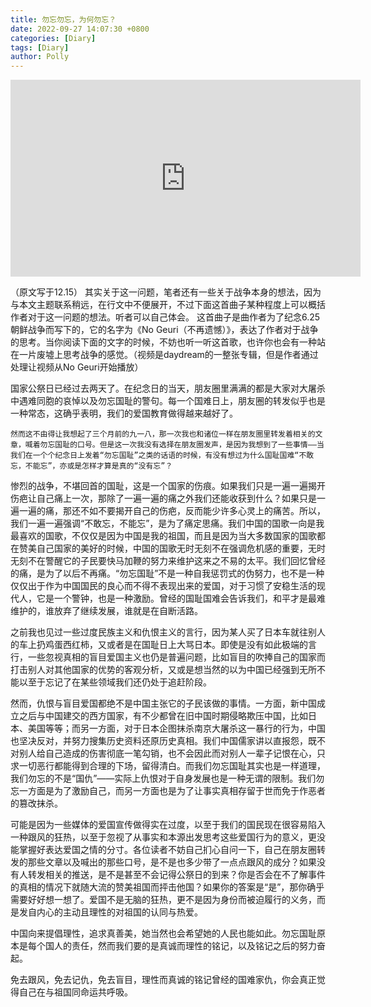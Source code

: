 ```yaml
---
title: 勿忘勿忘，为何勿忘？
date: 2022-09-27 14:07:30 +0800
categories: [Diary]
tags: [Diary]
author: Polly
---
```




<iframe width="560" height="315" src="https://www.youtube.com/embed/BSXW9RwbQjQ?start=1331" title="YouTube video player" frameborder="0" allow="accelerometer; autoplay; clipboard-write; encrypted-media; gyroscope; picture-in-picture" allowfullscreen></iframe>

（原文写于12.15）
其实关于这一问题，笔者还有一些关于战争本身的想法，因为与本文主题联系稍远，在行文中不便展开，不过下面这首曲子某种程度上可以概括作者对于这一问题的想法。听者可以自己体会。
这首曲子是曲作者为了纪念6.25朝鲜战争而写下的，它的名字为《No Geuri（不再遗憾）》，表达了作者对于战争的思考。当你阅读下面的文字的时候，不妨也听一听这首歌，也许你也会有一种站在一片废墟上思考战争的感觉。（视频是daydream的一整张专辑，但是作者通过处理让视频从No Geuri开始播放）

​		国家公祭日已经过去两天了。在纪念日的当天，朋友圈里满满的都是大家对大屠杀中遇难同胞的哀悼以及勿忘国耻的警句。每一个国难日上，朋友圈的转发似乎也是一种常态，这确乎表明，我们的爱国教育做得越来越好了。

   	然而这不由得让我想起了三个月前的九一八，那一次我也和诸位一样在朋友圈里转发着相关的文章，喊着勿忘国耻的口号。但是这一次我没有选择在朋友圈发声，是因为我想到了一些事情——当我们在一个个纪念日上发着“勿忘国耻”之类的话语的时候，有没有想过为什么国耻国难“不敢忘，不能忘”，亦或是怎样才算是真的“没有忘”？

​		惨烈的战争，不堪回首的国耻，这是一个国家的伤痕。如果我们只是一遍一遍揭开伤疤让自己痛上一次，那除了一遍一遍的痛之外我们还能收获到什么？如果只是一遍一遍的痛，那还不如不要揭开自己的伤疤，反而能少许多心灵上的痛苦。所以，我们一遍一遍强调“不敢忘，不能忘”，是为了痛定思痛。我们中国的国歌一向是我最喜欢的国歌，不仅仅是因为中国是我的祖国，而且是因为当大多数国家的国歌都在赞美自己国家的美好的时候，中国的国歌无时无刻不在强调危机感的重要，无时无刻不在警醒它的子民要快马加鞭的努力来维护这来之不易的太平。我们回忆曾经的痛，是为了以后不再痛。“勿忘国耻”不是一种自我惩罚式的伪努力，也不是一种仅仅出于作为中国国民的良心而不得不表现出来的爱国，对于习惯了安稳生活的现代人，它是一个警钟，也是一种激励。曾经的国耻国难会告诉我们，和平才是最难维护的，谁放弃了继续发展，谁就是在自断活路。

​		之前我也见过一些过度民族主义和仇恨主义的言行，因为某人买了日本车就往别人的车上扔鸡蛋西红柿，又或者是在国耻日上大骂日本。即使是没有如此极端的言行，一些忽视真相的盲目爱国主义也仍是普遍问题，比如盲目的吹捧自己的国家而打击别人对其他国家的优势的客观分析，又或是想当然的以为中国已经强到无所不能以至于忘记了在某些领域我们还仍处于追赶阶段。

​		然而，仇恨与盲目爱国都绝不是中国主张它的子民该做的事情。一方面，新中国成立之后与中国建交的西方国家，有不少都曾在旧中国时期侵略欺压中国，比如日本、美国等等；而另一方面，对于日本企图抹杀南京大屠杀这一暴行的行为，中国也坚决反对，并努力搜集历史资料还原历史真相。我们中国儒家讲以直报怨，既不对别人给自己造成的伤害彻底一笔勾销，也不会因此而对别人一辈子记恨在心，只求一切恶行都能得到合理的下场，留得清白。而我们勿忘国耻其实也是一样道理，我们勿忘的不是“国仇”——实际上仇恨对于自身发展也是一种无谓的限制。我们勿忘一方面是为了激励自己，而另一方面也是为了让事实真相存留于世而免于作恶者的篡改抹杀。

​		可能是因为一些媒体的爱国宣传做得实在过度，以至于我们的国民现在很容易陷入一种跟风的狂热，以至于忽视了从事实和本源出发思考这些爱国行为的意义，更没能掌握好表达爱国之情的分寸。各位读者不妨自己扪心自问一下，自己在朋友圈转发的那些文章以及喊出的那些口号，是不是也多少带了一点点跟风的成分？如果没有人转发相关的推送，是不是甚至不会记得公祭日的到来？你是否会在不了解事件的真相的情况下就随大流的赞美祖国而抨击他国？如果你的答案是“是”，那你确乎需要好好想一想了。爱国不是无脑的狂热，更不是因为身份而被迫履行的义务，而是发自内心的主动且理性的对祖国的认同与热爱。

​		中国向来提倡理性，追求真善美，她当然也会希望她的人民也能如此。勿忘国耻原本是每个国人的责任，然而我们要的是真诚而理性的铭记，以及铭记之后的努力奋起。

​		免去跟风，免去记仇，免去盲目，理性而真诚的铭记曾经的国难家仇，你会真正觉得自己在与祖国同命运共呼吸。
